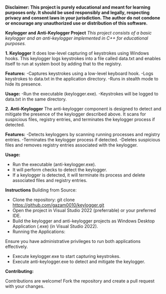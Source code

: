 **Disclaimer:
This project is purely educational and meant for learning purposes only. It should be used responsibly and legally, respecting privacy and consent laws in your jurisdiction. The author do not condone or encourage any unauthorized use or distribution of this software.**


**Keylogger and Anti-Keylogger Project**
_This project consists of a basic keylogger and an anti-keylogger implemented in C++ for educational purposes._

**1. Keylogger**
It does low-level capturing of keystrokes using Windows hooks. This keylogger logs keystrokes into a file called data.txt and enables itself to run at system boot by adding that to the registry.

**Features:**
-Captures keystrokes using a low-level keyboard hook.
-Logs keystrokes to data.txt in the application directory.
-Runs in stealth mode to hide its presence.

**Usage:**
-Run the executable (keylogger.exe).
-Keystrokes will be logged to data.txt in the same directory.

**2. Anti-Keylogger**
The anti-keylogger component is designed to detect and mitigate the presence of the keylogger described above. It scans for suspicious files, registry entries, and terminates the keylogger process if detected.

**Features:**
-Detects keyloggers by scanning running processes and registry entries.
-Terminates the keylogger process if detected.
-Deletes suspicious files and removes registry entries associated with the keylogger.

**Usage:**
- Run the executable (anti-keylogger.exe).
- It will perform checks to detect the keylogger.
- If a keylogger is detected, it will terminate its process and delete associated files and registry entries.



**Instructions**
Building from Source:

- Clone the repository: git clone https://github.com/gazam0010/keylogger.git
- Open the project in Visual Studio 2022 (preferrable) or your preferred IDE.
- Build the keylogger and anti-keylogger projects as Windows Desktop Application (.exe) (in Visual Studio 2022).
- Running the Applications:

Ensure you have administrative privileges to run both applications effectively.
- Execute keylogger.exe to start capturing keystrokes.
- Execute anti-keylogger.exe to detect and mitigate the keylogger.
  
**Contributing:**

Contributions are welcome! Fork the repository and create a pull request with your changes.
